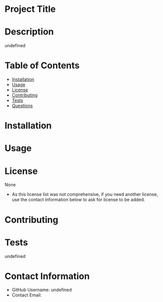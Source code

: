 
# Project Title


# Description
undefined

# Table of Contents 
* [Installation](#installation)
* [Usage](#usage)
* [License](#installation)
* [Contributing](#contributing)
* [Tests](#tests)
* [Questions](#contact-information)
    
# Installation


# Usage


# License 
None
* As this license list was not comprehensive, if you need another license, use the contact information below to ask for license to be added. 

# Contributing 


# Tests
undefined

# Contact Information 
* GitHub Username: undefined
* Contact Email: 
